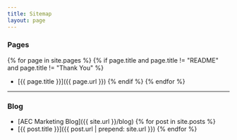 ```yaml
---
title: Sitemap
layout: page
---
```


### Pages

{% for page in site.pages %}
  {% if page.title and page.title != "README" and page.title != "Thank You" %}
  - [{{ page.title }}]({{ page.url }})
  {% endif %}
{% endfor %}

---

### Blog

- [AEC Marketing Blog]({{ site.url }}/blog)
{% for post in site.posts %}
- [{{ post.title }}]({{ post.url | prepend: site.url }})
{% endfor %}
